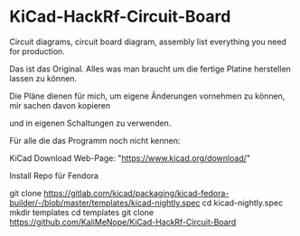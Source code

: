 # KiCad-HackRf-Circuit-Board
Circuit diagrams, circuit board diagram, assembly list everything you need for production.

Das ist das Original. Alles was man braucht um die fertige Platine herstellen lassen zu können.

Die Pläne dienen für mich, um eigene Änderungen vornehmen zu können, mir sachen davon kopieren 

und in eigenen Schaltungen zu verwenden. 

Für alle die das Programm noch nicht kennen: 

KiCad Download Web-Page: "https://www.kicad.org/download/"

Install Repo für Fendora 

git clone https://gitlab.com/kicad/packaging/kicad-fedora-builder/-/blob/master/templates/kicad-nightly.spec
cd kicad-nightly.spec 
mkdir templates 
cd templates 
git clone https://github.com/KaliMeNope/KiCad-HackRf-Circuit-Board 
